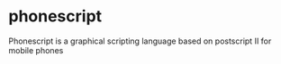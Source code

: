 # phonescript
Phonescript is a graphical scripting language based on postscript II for mobile phones

